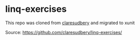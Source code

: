 # linq-exercises

This repo was cloned from [claresudbery](https://github.com/claresudbery/) and migrated to xunit

Source: https://github.com/claresudbery/linq-exercises/

